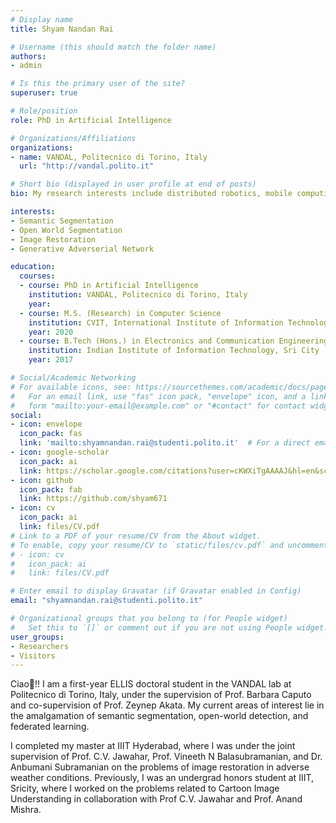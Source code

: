 ```yaml
---
# Display name
title: Shyam Nandan Rai

# Username (this should match the folder name)
authors:
- admin

# Is this the primary user of the site?
superuser: true

# Role/position
role: PhD in Artificial Intelligence

# Organizations/Affiliations
organizations:
- name: VANDAL, Politecnico di Torino, Italy
  url: "http://vandal.polito.it"

# Short bio (displayed in user profile at end of posts)
bio: My research interests include distributed robotics, mobile computing and programmable matter.

interests:
- Semantic Segmentation
- Open World Segmentation 
- Image Restoration
- Generative Adverserial Network

education:
  courses:
  - course: PhD in Artificial Intelligence
    institution: VANDAL, Politecnico di Torino, Italy
    year: 
  - course: M.S. (Research) in Computer Science
    institution: CVIT, International Institute of Information Technology, Hyderabad
    year: 2020
  - course: B.Tech (Hons.) in Electronics and Communication Engineering
    institution: Indian Institute of Information Technology, Sri City
    year: 2017

# Social/Academic Networking
# For available icons, see: https://sourcethemes.com/academic/docs/page-builder/#icons
#   For an email link, use "fas" icon pack, "envelope" icon, and a link in the
#   form "mailto:your-email@example.com" or "#contact" for contact widget.
social:
- icon: envelope
  icon_pack: fas
  link: 'mailto:shyamnandan.rai@studenti.polito.it'  # For a direct email link, use "mailto:test@example.org".
- icon: google-scholar
  icon_pack: ai
  link: https://scholar.google.com/citations?user=cKWXiTgAAAAJ&hl=en&scilu=&scisig=AMD79ooAAAAAXwC2H_RIL1uvU67tCvI3HDwqDUglyiNm&gmla=AJsN-F7JctFIA41LPINvCqKyk1GEClN1pqQiHz-wx-xrBpjDq4s-cOlbXq00RhjMJS2STxPunBJCcEhDJ1PIdtrzI8gZR-p7-XIWf2NQjQTH6YfJ2Jj0FIc&sciund=16282882575543874820&scilu=&scisig=AMD79ooAAAAAXwC2JxqandyEoOT5e3K8P47FJaBWf9QM&gmla=AJsN-F5-HMp_CNPDhCkC0YLHkf4nd21LMXJ_vZdM1f8VIdV-c0ps-AXixg8UNjjkUGosrlQvmzT4tq4yAkAPWrrb1TdTn2u5dqhQXiBRG8LawoNDgkVNNgM&sciund=12446050177988319893
- icon: github
  icon_pack: fab
  link: https://github.com/shyam671
- icon: cv
  icon_pack: ai
  link: files/CV.pdf
# Link to a PDF of your resume/CV from the About widget.
# To enable, copy your resume/CV to `static/files/cv.pdf` and uncomment the lines below.
# - icon: cv
#   icon_pack: ai
#   link: files/CV.pdf

# Enter email to display Gravatar (if Gravatar enabled in Config)
email: "shyamnandan.rai@studenti.polito.it"

# Organizational groups that you belong to (for People widget)
#   Set this to `[]` or comment out if you are not using People widget.
user_groups:
- Researchers
- Visitors
---
```


Ciao👋!! I am a first-year ELLIS doctoral student in the VANDAL lab at Politecnico di Torino, Italy, under the supervision of Prof. Barbara Caputo and co-supervision of Prof. Zeynep Akata. My current areas of interest lie in the amalgamation of semantic segmentation, open-world detection, and federated learning. 

I completed my master at IIIT Hyderabad, where I was under the joint supervision of Prof. C.V. Jawahar, Prof. Vineeth N Balasubramanian, and Dr. Anbumani Subramanian on the problems of image restoration in adverse weather conditions. Previously, I was an undergrad honors student at IIIT, Sricity, where I worked on the problems related to Cartoon Image Understanding in collaboration with Prof C.V. Jawahar and Prof. Anand Mishra.
